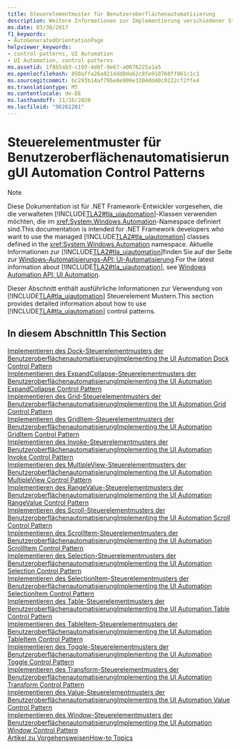 ```yaml
---
title: Steuerelementmuster für Benutzeroberflächenautomatisierung
description: Weitere Informationen zur Implementierung verschiedener Steuerelement Muster in der Microsoft-Benutzeroberflächen Automatisierung finden Sie unter Links zu Artikeln mit detaillierten Informationen.
ms.date: 03/30/2017
f1_keywords:
- AutoGeneratedOrientationPage
helpviewer_keywords:
- control patterns, UI Automation
- UI Automation, control patterns
ms.assetid: 1f8b5ab3-c193-4d0f-9e67-a0076225a1a5
ms.openlocfilehash: 850affa26a821ddd8da62c8fe910768ff061c1c1
ms.sourcegitcommit: bc293b14af795e0e999e3304dd40c0222cf2ffe4
ms.translationtype: MT
ms.contentlocale: de-DE
ms.lasthandoff: 11/26/2020
ms.locfileid: "96261201"
---
```

# <a name="ui-automation-control-patterns"></a><span data-ttu-id="e4901-103">Steuerelementmuster für Benutzeroberflächenautomatisierung</span><span class="sxs-lookup"><span data-stu-id="e4901-103">UI Automation Control Patterns</span></span>

> [!NOTE]
> <span data-ttu-id="e4901-104">Diese Dokumentation ist für .NET Framework-Entwickler vorgesehen, die die verwalteten [!INCLUDE[TLA2#tla_uiautomation](../../../includes/tla2sharptla-uiautomation-md.md)]-Klassen verwenden möchten, die im <xref:System.Windows.Automation>-Namespace definiert sind.</span><span class="sxs-lookup"><span data-stu-id="e4901-104">This documentation is intended for .NET Framework developers who want to use the managed [!INCLUDE[TLA2#tla_uiautomation](../../../includes/tla2sharptla-uiautomation-md.md)] classes defined in the <xref:System.Windows.Automation> namespace.</span></span> <span data-ttu-id="e4901-105">Aktuelle Informationen zur [!INCLUDE[TLA2#tla_uiautomation](../../../includes/tla2sharptla-uiautomation-md.md)]finden Sie auf der Seite zur [Windows-Automatisierungs-API: UI-Automatisierung](/windows/win32/winauto/entry-uiauto-win32).</span><span class="sxs-lookup"><span data-stu-id="e4901-105">For the latest information about [!INCLUDE[TLA2#tla_uiautomation](../../../includes/tla2sharptla-uiautomation-md.md)], see [Windows Automation API: UI Automation](/windows/win32/winauto/entry-uiauto-win32).</span></span>  
  
 <span data-ttu-id="e4901-106">Dieser Abschnitt enthält ausführliche Informationen zur Verwendung von [!INCLUDE[TLA#tla_uiautomation](../../../includes/tlasharptla-uiautomation-md.md)] Steuerelement Mustern.</span><span class="sxs-lookup"><span data-stu-id="e4901-106">This section provides detailed information about how to use [!INCLUDE[TLA#tla_uiautomation](../../../includes/tlasharptla-uiautomation-md.md)] control patterns.</span></span>  
  
## <a name="in-this-section"></a><span data-ttu-id="e4901-107">In diesem Abschnitt</span><span class="sxs-lookup"><span data-stu-id="e4901-107">In This Section</span></span>  

 [<span data-ttu-id="e4901-108">Implementieren des Dock-Steuerelementmusters der Benutzeroberflächenautomatisierung</span><span class="sxs-lookup"><span data-stu-id="e4901-108">Implementing the UI Automation Dock Control Pattern</span></span>](implementing-the-ui-automation-dock-control-pattern.md)  
 [<span data-ttu-id="e4901-109">Implementieren des ExpandCollapse-Steuerelementmusters der Benutzeroberflächenautomatisierung</span><span class="sxs-lookup"><span data-stu-id="e4901-109">Implementing the UI Automation ExpandCollapse Control Pattern</span></span>](implementing-the-ui-automation-expandcollapse-control-pattern.md)  
 [<span data-ttu-id="e4901-110">Implementieren des Grid-Steuerelementmusters der Benutzeroberflächenautomatisierung</span><span class="sxs-lookup"><span data-stu-id="e4901-110">Implementing the UI Automation Grid Control Pattern</span></span>](implementing-the-ui-automation-grid-control-pattern.md)  
 [<span data-ttu-id="e4901-111">Implementieren des GridItem-Steuerelementmusters der Benutzeroberflächenautomatisierung</span><span class="sxs-lookup"><span data-stu-id="e4901-111">Implementing the UI Automation GridItem Control Pattern</span></span>](implementing-the-ui-automation-griditem-control-pattern.md)  
 [<span data-ttu-id="e4901-112">Implementieren des Invoke-Steuerelementmusters der Benutzeroberflächenautomatisierung</span><span class="sxs-lookup"><span data-stu-id="e4901-112">Implementing the UI Automation Invoke Control Pattern</span></span>](implementing-the-ui-automation-invoke-control-pattern.md)  
 [<span data-ttu-id="e4901-113">Implementieren des MultipleView-Steuerelementmusters der Benutzeroberflächenautomatisierung</span><span class="sxs-lookup"><span data-stu-id="e4901-113">Implementing the UI Automation MultipleView Control Pattern</span></span>](implementing-the-ui-automation-multipleview-control-pattern.md)  
 [<span data-ttu-id="e4901-114">Implementieren des RangeValue-Steuerelementmusters der Benutzeroberflächenautomatisierung</span><span class="sxs-lookup"><span data-stu-id="e4901-114">Implementing the UI Automation RangeValue Control Pattern</span></span>](implementing-the-ui-automation-rangevalue-control-pattern.md)  
 [<span data-ttu-id="e4901-115">Implementieren des Scroll-Steuerelementmusters der Benutzeroberflächenautomatisierung</span><span class="sxs-lookup"><span data-stu-id="e4901-115">Implementing the UI Automation Scroll Control Pattern</span></span>](implementing-the-ui-automation-scroll-control-pattern.md)  
 [<span data-ttu-id="e4901-116">Implementieren des ScrollItem-Steuerelementmusters der Benutzeroberflächenautomatisierung</span><span class="sxs-lookup"><span data-stu-id="e4901-116">Implementing the UI Automation ScrollItem Control Pattern</span></span>](implementing-the-ui-automation-scrollitem-control-pattern.md)  
 [<span data-ttu-id="e4901-117">Implementieren des Selection-Steuerelementmusters der Benutzeroberflächenautomatisierung</span><span class="sxs-lookup"><span data-stu-id="e4901-117">Implementing the UI Automation Selection Control Pattern</span></span>](implementing-the-ui-automation-selection-control-pattern.md)  
 [<span data-ttu-id="e4901-118">Implementieren des SelectionItem-Steuerelementmusters der Benutzeroberflächenautomatisierung</span><span class="sxs-lookup"><span data-stu-id="e4901-118">Implementing the UI Automation SelectionItem Control Pattern</span></span>](implementing-the-ui-automation-selectionitem-control-pattern.md)  
 [<span data-ttu-id="e4901-119">Implementieren des Table-Steuerelementmusters der Benutzeroberflächenautomatisierung</span><span class="sxs-lookup"><span data-stu-id="e4901-119">Implementing the UI Automation Table Control Pattern</span></span>](implementing-the-ui-automation-table-control-pattern.md)  
 [<span data-ttu-id="e4901-120">Implementieren des TableItem-Steuerelementmusters der Benutzeroberflächenautomatisierung</span><span class="sxs-lookup"><span data-stu-id="e4901-120">Implementing the UI Automation TableItem Control Pattern</span></span>](implementing-the-ui-automation-tableitem-control-pattern.md)  
 [<span data-ttu-id="e4901-121">Implementieren des Toggle-Steuerelementmusters der Benutzeroberflächenautomatisierung</span><span class="sxs-lookup"><span data-stu-id="e4901-121">Implementing the UI Automation Toggle Control Pattern</span></span>](implementing-the-ui-automation-toggle-control-pattern.md)  
 [<span data-ttu-id="e4901-122">Implementieren des Transform-Steuerelementmusters der Benutzeroberflächenautomatisierung</span><span class="sxs-lookup"><span data-stu-id="e4901-122">Implementing the UI Automation Transform Control Pattern</span></span>](implementing-the-ui-automation-transform-control-pattern.md)  
 [<span data-ttu-id="e4901-123">Implementieren des Value-Steuerelementmusters der Benutzeroberflächenautomatisierung</span><span class="sxs-lookup"><span data-stu-id="e4901-123">Implementing the UI Automation Value Control Pattern</span></span>](implementing-the-ui-automation-value-control-pattern.md)  
 [<span data-ttu-id="e4901-124">Implementieren des Window-Steuerelementmusters der Benutzeroberflächenautomatisierung</span><span class="sxs-lookup"><span data-stu-id="e4901-124">Implementing the UI Automation Window Control Pattern</span></span>](implementing-the-ui-automation-window-control-pattern.md)  
 [<span data-ttu-id="e4901-125">Artikel zu Vorgehensweisen</span><span class="sxs-lookup"><span data-stu-id="e4901-125">How-to Topics</span></span>](ui-automation-control-patterns-how-to-topics.md)
